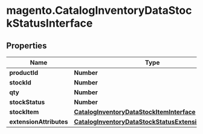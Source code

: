# magento.CatalogInventoryDataStockStatusInterface

## Properties
Name | Type | Description | Notes
------------ | ------------- | ------------- | -------------
**productId** | **Number** |  | 
**stockId** | **Number** |  | 
**qty** | **Number** |  | 
**stockStatus** | **Number** |  | 
**stockItem** | [**CatalogInventoryDataStockItemInterface**](CatalogInventoryDataStockItemInterface.md) |  | 
**extensionAttributes** | [**CatalogInventoryDataStockStatusExtensionInterface**](CatalogInventoryDataStockStatusExtensionInterface.md) |  | [optional] 



